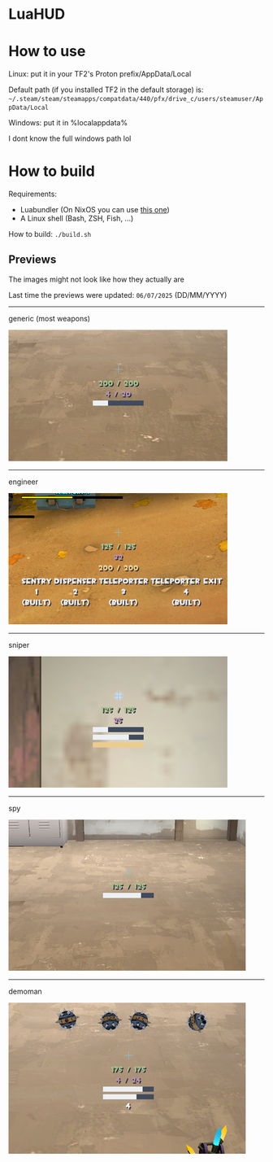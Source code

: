 # LuaHUD

# How to use

Linux: put it in your TF2's Proton prefix/AppData/Local

Default path (if you installed TF2 in the default storage) is: `~/.steam/steam/steamapps/compatdata/440/pfx/drive_c/users/steamuser/AppData/Local`

Windows: put it in %localappdata%

I dont know the full windows path lol

# How to build

Requirements:

- Luabundler (On NixOS you can use [this one](https://github.com/uosq/luabundler-nix))
- A Linux shell (Bash, ZSH, Fish, ...)

How to build: `./build.sh`

## Previews

The images might not look like how they actually are

Last time the previews were updated: `06/07/2025` (DD/MM/YYYY)

---

generic (most weapons)

![Most weapons](previews/generic.png)

---

engineer

![Engineer](previews/engineer.png)

---

sniper

![alt text](previews/sniper.png)

---

spy

![alt text](previews/spy.png)

---

demoman

![alt text](previews/demo.png)
